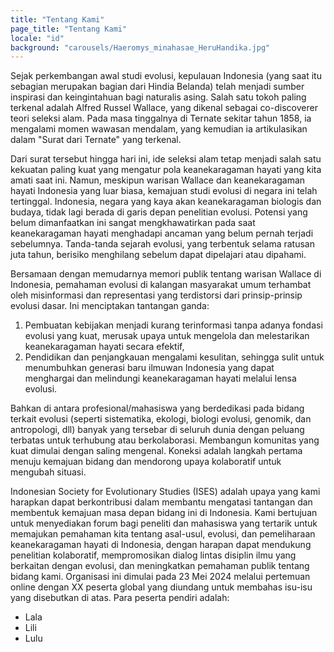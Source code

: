 ```yaml
---
title: "Tentang Kami"
page_title: "Tentang Kami"
locale: "id"
background: "carousels/Haeromys_minahasae_HeruHandika.jpg"
---
```


Sejak perkembangan awal studi evolusi, kepulauan Indonesia (yang saat itu sebagian merupakan bagian dari Hindia Belanda) telah menjadi sumber inspirasi dan keingintahuan bagi naturalis asing. Salah satu tokoh paling terkenal adalah Alfred Russel Wallace, yang dikenal sebagai co-discoverer teori seleksi alam. Pada masa tinggalnya di Ternate sekitar tahun 1858, ia mengalami momen wawasan mendalam, yang kemudian ia artikulasikan dalam "Surat dari Ternate" yang terkenal.

Dari surat tersebut hingga hari ini, ide seleksi alam tetap menjadi salah satu kekuatan paling kuat yang mengatur pola keanekaragaman hayati yang kita amati saat ini. Namun, meskipun warisan Wallace dan keanekaragaman hayati Indonesia yang luar biasa, kemajuan studi evolusi di negara ini telah tertinggal. Indonesia, negara yang kaya akan keanekaragaman biologis dan budaya, tidak lagi berada di garis depan penelitian evolusi. Potensi yang belum dimanfaatkan ini sangat mengkhawatirkan pada saat keanekaragaman hayati menghadapi ancaman yang belum pernah terjadi sebelumnya. Tanda-tanda sejarah evolusi, yang terbentuk selama ratusan juta tahun, berisiko menghilang sebelum dapat dipelajari atau dipahami.

Bersamaan dengan memudarnya memori publik tentang warisan Wallace di Indonesia, pemahaman evolusi di kalangan masyarakat umum terhambat oleh misinformasi dan representasi yang terdistorsi dari prinsip-prinsip evolusi dasar. Ini menciptakan tantangan ganda:

1. Pembuatan kebijakan menjadi kurang terinformasi tanpa adanya fondasi evolusi yang kuat, merusak upaya untuk mengelola dan melestarikan keanekaragaman hayati secara efektif,
2. Pendidikan dan penjangkauan mengalami kesulitan, sehingga sulit untuk menumbuhkan generasi baru ilmuwan Indonesia yang dapat menghargai dan melindungi keanekaragaman hayati melalui lensa evolusi.

Bahkan di antara profesional/mahasiswa yang berdedikasi pada bidang terkait evolusi (seperti sistematika, ekologi, biologi evolusi, genomik, dan antropologi, dll) banyak yang tersebar di seluruh dunia dengan peluang terbatas untuk terhubung atau berkolaborasi. Membangun komunitas yang kuat dimulai dengan saling mengenal. Koneksi adalah langkah pertama menuju kemajuan bidang dan mendorong upaya kolaboratif untuk mengubah situasi.

Indonesian Society for Evolutionary Studies (ISES) adalah upaya yang kami harapkan dapat berkontribusi dalam membantu mengatasi tantangan dan membentuk kemajuan masa depan bidang ini di Indonesia. Kami bertujuan untuk menyediakan forum bagi peneliti dan mahasiswa yang tertarik untuk memajukan pemahaman kita tentang asal-usul, evolusi, dan pemeliharaan keanekaragaman hayati di Indonesia, dengan harapan dapat mendukung penelitian kolaboratif, mempromosikan dialog lintas disiplin ilmu yang berkaitan dengan evolusi, dan meningkatkan pemahaman publik tentang bidang kami. Organisasi ini dimulai pada 23 Mei 2024 melalui pertemuan online dengan XX peserta global yang diundang untuk membahas isu-isu yang disebutkan di atas. Para peserta pendiri adalah:

- Lala
- Lili
- Lulu

